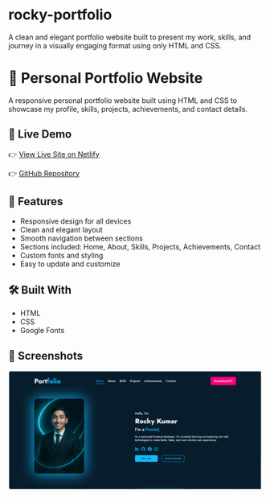 # rocky-portfolio
A clean and elegant portfolio website built to present my work, skills, and journey in a visually engaging format using only HTML and CSS.

# 💼 Personal Portfolio Website

A responsive personal portfolio website built using HTML and CSS to showcase my profile, skills, projects, achievements, and contact details.

## 🔗 Live Demo

👉 [View Live Site on Netlify](https://rocky-portfolio120303.netlify.app/)

👉 [GitHub Repository]([https://github.com/ROCKY0012-bits/art-showcase](https://github.com/ROCKY0012-bits/art-showcase))

## 📁 Features

- Responsive design for all devices
- Clean and elegant layout
- Smooth navigation between sections
- Sections included: Home, About, Skills, Projects, Achievements, Contact
- Custom fonts and styling
- Easy to update and customize

## 🛠️ Built With

- HTML
- CSS
- Google Fonts

## 📸 Screenshots

![Website Preview](https://github.com/ROCKY0012-bits/rocky-portfolio/blob/main/Screenshot%202025-07-24%20182141.png)
